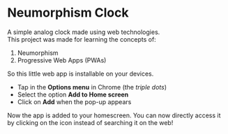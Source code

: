 # Neumorphism Clock

A simple analog clock made using web technologies.  
This project was made for learning the concepts of:

1. Neumorphism
2. Progressive Web Apps (PWAs)

So this little web app is installable on your devices.

- Tap in the **Options menu** in Chrome (the _triple dots_)
- Select the option **Add to Home screen**
- Click on **Add** when the pop-up appears

Now the app is added to your homescreen. You can now directly access it
by clicking on the icon instead of searching it on the web!
